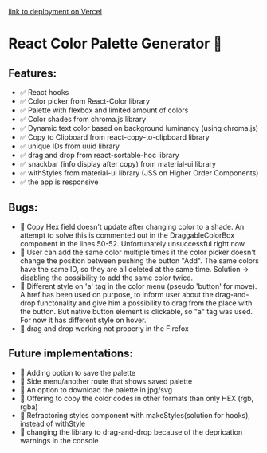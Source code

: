 [link to deployment on Vercel](https://palette-generator.vercel.app/)

# React Color Palette Generator 🌈

## Features:

- ✅ React hooks
- ✅ Color picker from React-Color library
- ✅ Palette with flexbox and limited amount of colors
- ✅ Color shades from chroma.js library
- ✅ Dynamic text color based on background luminancy (using chroma.js)
- ✅ Copy to Clipboard from react-copy-to-clipboard library
- ✅ unique IDs from uuid library
- ✅ drag and drop from react-sortable-hoc library
- ✅ snackbar (info display after copy) from material-ui library
- ✅ withStyles from material-ui library (JSS on Higher Order Components)
- ✅ the app is responsive

## Bugs:

- 🐛 Copy Hex field doesn't update after changing color to a shade. An attempt
  to solve this is commented out in the DraggableColorBox component in the lines
  50-52. Unfortunately unsuccessful right now.
- 🐛 User can add the same color multiple times if the color picker doesn't
  change the position between pushing the button "Add". The same colors have the
  same ID, so they are all deleted at the same time. Solution -> disabling the
  possibility to add the same color twice.
- 🐛 Different style on 'a' tag in the color menu (pseudo 'button' for move). A
  href has been used on purpose, to inform user about the drag-and-drop
  functonality and give him a possibility to drag from the place with the
  button. But native button element is clickable, so "a" tag was used. For now
  it has different style on hover.
- 🐛 drag and drop working not properly in the Firefox

## Future implementations:

- 🚀 Adding option to save the palette
- 🚀 Side menu/another route that shows saved palette
- 🚀 An option to download the palette in jpg/svg
- 🚀 Offering to copy the color codes in other formats than only HEX (rgb, rgba)
- 🚀 Refractoring styles component with makeStyles(solution for hooks), instead
  of withStyle
- 🚀 changing the library to drag-and-drop because of the deprication warnings
  in the console
